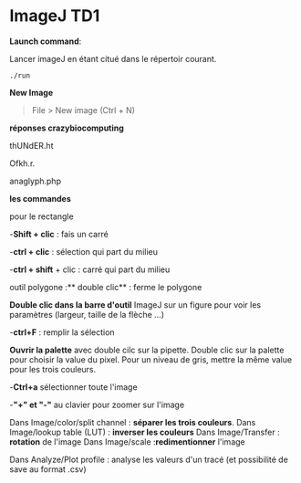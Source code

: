 # ImageJ TD1

**Launch command**:



Lancer imageJ en étant citué dans le répertoir courant.

```shell
./run
```

**New Image**
> File > New image (Ctrl + N)

**réponses crazybiocomputing**

thUNdER.ht



Ofkh.r.


anaglyph.php

**les commandes**

pour le rectangle

-**Shift + clic** : fais un carré

-**ctrl + clic** : sélection qui part du milieu



-**ctrl + shift** + clic : carré qui part du milieu



outil polygone :** double clic** : ferme le polygone

**Double clic dans la barre d'outil** ImageJ sur un figure pour voir les paramètres (largeur, taille de la flèche ...)

-**ctrl+F** : remplir la sélection

**Ouvrir la palette** avec double cilc sur la pipette. Double clic sur la palette pour choisir la value du pixel. Pour un niveau de gris, mettre la même value pour les trois couleurs.

-**Ctrl+a** sélectionner toute l'image

-**"+" et "-"** au clavier pour zoomer sur l'image

Dans Image/color/split channel : **séparer les trois couleurs**.
Dans Image/lookup table (LUT) : **inverser les couleurs**
Dans Image/Transfer : **rotation** de l'image
Dans Image/scale :**redimentionner** l'image

Dans Analyze/Plot profile : analyse les valeurs d'un tracé (et possibilité de save au format .csv)


